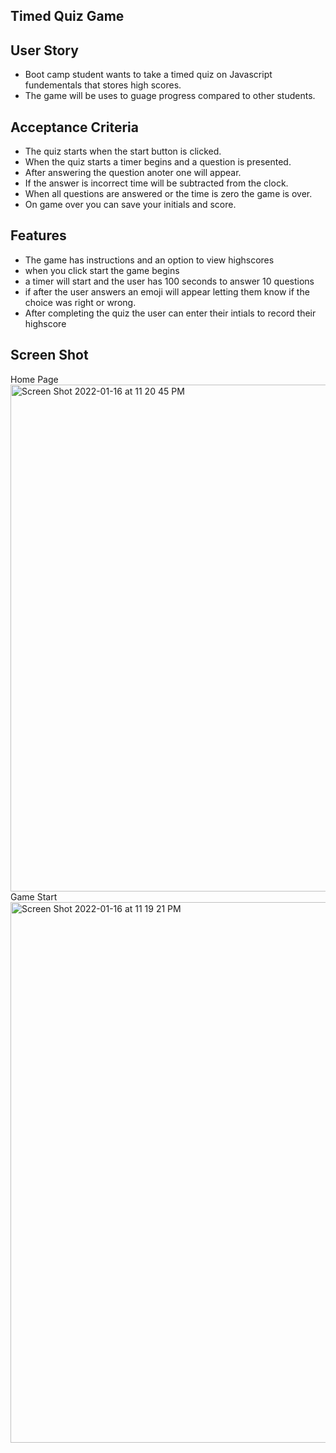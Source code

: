 ## Timed Quiz Game

## User Story 
- Boot camp student wants to take a timed quiz on Javascript fundementals that stores high scores. 
- The game will be uses to guage progress compared to other students. 

## Acceptance Criteria 
- The quiz starts when the start button is clicked. 
- When the quiz starts a timer begins and a question is presented. 
- After answering the question anoter one will appear. 
- If the answer is incorrect time will be subtracted from the clock.
- When all questions are answered or the time is zero the game is over. 
- On game over you can save your initials and score.

## Features 
- The game has instructions and an option to view highscores
- when you click start the game begins
- a timer will start and the user has 100 seconds to answer 10 questions 
- if after the user answers an emoji will appear letting them know if the choice was right or wrong. 
- After completing the quiz the user can enter their intials to record their highscore

## Screen Shot 
Home Page
<img width="811" alt="Screen Shot 2022-01-16 at 11 20 45 PM" src="https://user-images.githubusercontent.com/92960832/149707611-6cbaae60-7f65-43cb-b981-0be0696c579b.png">
Game Start
<img width="865" alt="Screen Shot 2022-01-16 at 11 19 21 PM" src="https://user-images.githubusercontent.com/92960832/149707614-2ec61a42-062e-4394-b8bd-f07e41684fb6.png">
